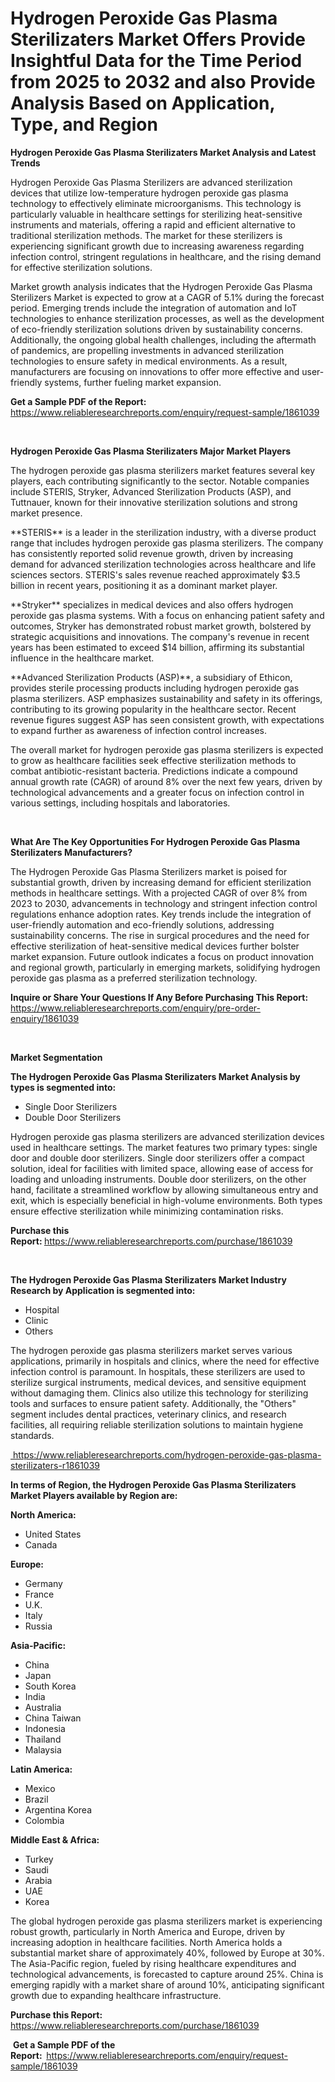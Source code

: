 <p><h1>Hydrogen Peroxide Gas Plasma Sterilizaters Market Offers Provide Insightful Data for the Time Period from 2025 to 2032 and also Provide Analysis Based on Application, Type, and Region</h1></p><p><strong>Hydrogen Peroxide Gas Plasma Sterilizaters Market Analysis and Latest Trends</strong></p>
<p><p>Hydrogen Peroxide Gas Plasma Sterilizers are advanced sterilization devices that utilize low-temperature hydrogen peroxide gas plasma technology to effectively eliminate microorganisms. This technology is particularly valuable in healthcare settings for sterilizing heat-sensitive instruments and materials, offering a rapid and efficient alternative to traditional sterilization methods. The market for these sterilizers is experiencing significant growth due to increasing awareness regarding infection control, stringent regulations in healthcare, and the rising demand for effective sterilization solutions.</p><p>Market growth analysis indicates that the Hydrogen Peroxide Gas Plasma Sterilizers Market is expected to grow at a CAGR of 5.1% during the forecast period. Emerging trends include the integration of automation and IoT technologies to enhance sterilization processes, as well as the development of eco-friendly sterilization solutions driven by sustainability concerns. Additionally, the ongoing global health challenges, including the aftermath of pandemics, are propelling investments in advanced sterilization technologies to ensure safety in medical environments. As a result, manufacturers are focusing on innovations to offer more effective and user-friendly systems, further fueling market expansion.</p></p>
<p><strong>Get a Sample PDF of the Report:&nbsp;</strong> <a href="https://www.reliableresearchreports.com/enquiry/request-sample/1861039?utm_campaign=3441&utm_medium=2&utm_source=Github&utm_content=ia&utm_term=14042025&utm_id=hydrogen-peroxide-gas-plasma-sterilizaters">https://www.reliableresearchreports.com/enquiry/request-sample/1861039</a></p>
<p>&nbsp;</p>
<p><strong>Hydrogen Peroxide Gas Plasma Sterilizaters Major Market Players</strong></p>
<p><p>The hydrogen peroxide gas plasma sterilizers market features several key players, each contributing significantly to the sector. Notable companies include STERIS, Stryker, Advanced Sterilization Products (ASP), and Tuttnauer, known for their innovative sterilization solutions and strong market presence.</p><p>**STERIS** is a leader in the sterilization industry, with a diverse product range that includes hydrogen peroxide gas plasma sterilizers. The company has consistently reported solid revenue growth, driven by increasing demand for advanced sterilization technologies across healthcare and life sciences sectors. STERIS's sales revenue reached approximately $3.5 billion in recent years, positioning it as a dominant market player.</p><p>**Stryker** specializes in medical devices and also offers hydrogen peroxide gas plasma systems. With a focus on enhancing patient safety and outcomes, Stryker has demonstrated robust market growth, bolstered by strategic acquisitions and innovations. The company's revenue in recent years has been estimated to exceed $14 billion, affirming its substantial influence in the healthcare market.</p><p>**Advanced Sterilization Products (ASP)**, a subsidiary of Ethicon, provides sterile processing products including hydrogen peroxide gas plasma sterilizers. ASP emphasizes sustainability and safety in its offerings, contributing to its growing popularity in the healthcare sector. Recent revenue figures suggest ASP has seen consistent growth, with expectations to expand further as awareness of infection control increases.</p><p>The overall market for hydrogen peroxide gas plasma sterilizers is expected to grow as healthcare facilities seek effective sterilization methods to combat antibiotic-resistant bacteria. Predictions indicate a compound annual growth rate (CAGR) of around 8% over the next few years, driven by technological advancements and a greater focus on infection control in various settings, including hospitals and laboratories.</p></p>
<p>&nbsp;</p>
<p><strong>What Are The Key Opportunities For Hydrogen Peroxide Gas Plasma Sterilizaters Manufacturers?</strong></p>
<p><p>The Hydrogen Peroxide Gas Plasma Sterilizers market is poised for substantial growth, driven by increasing demand for efficient sterilization methods in healthcare settings. With a projected CAGR of over 8% from 2023 to 2030, advancements in technology and stringent infection control regulations enhance adoption rates. Key trends include the integration of user-friendly automation and eco-friendly solutions, addressing sustainability concerns. The rise in surgical procedures and the need for effective sterilization of heat-sensitive medical devices further bolster market expansion. Future outlook indicates a focus on product innovation and regional growth, particularly in emerging markets, solidifying hydrogen peroxide gas plasma as a preferred sterilization technology.</p></p>
<p><strong>Inquire or Share Your Questions If Any Before Purchasing This Report:</strong> <a href="https://www.reliableresearchreports.com/enquiry/pre-order-enquiry/1861039?utm_campaign=3441&utm_medium=2&utm_source=Github&utm_content=ia&utm_term=14042025&utm_id=hydrogen-peroxide-gas-plasma-sterilizaters">https://www.reliableresearchreports.com/enquiry/pre-order-enquiry/1861039</a></p>
<p>&nbsp;</p>
<p><strong>Market Segmentation</strong></p>
<p><strong>The Hydrogen Peroxide Gas Plasma Sterilizaters Market Analysis by types is segmented into:</strong></p>
<p><ul><li>Single Door Sterilizers</li><li>Double Door Sterilizers</li></ul></p>
<p><p>Hydrogen peroxide gas plasma sterilizers are advanced sterilization devices used in healthcare settings. The market features two primary types: single door and double door sterilizers. Single door sterilizers offer a compact solution, ideal for facilities with limited space, allowing ease of access for loading and unloading instruments. Double door sterilizers, on the other hand, facilitate a streamlined workflow by allowing simultaneous entry and exit, which is especially beneficial in high-volume environments. Both types ensure effective sterilization while minimizing contamination risks.</p></p>
<p><strong>Purchase this Report:&nbsp;</strong><a href="https://www.reliableresearchreports.com/purchase/1861039?utm_campaign=3441&utm_medium=2&utm_source=Github&utm_content=ia&utm_term=14042025&utm_id=hydrogen-peroxide-gas-plasma-sterilizaters">https://www.reliableresearchreports.com/purchase/1861039</a></p>
<p>&nbsp;</p>
<p><strong>The Hydrogen Peroxide Gas Plasma Sterilizaters Market Industry Research by Application is segmented into:</strong></p>
<p><ul><li>Hospital</li><li>Clinic</li><li>Others</li></ul></p>
<p><p>The hydrogen peroxide gas plasma sterilizers market serves various applications, primarily in hospitals and clinics, where the need for effective infection control is paramount. In hospitals, these sterilizers are used to sterilize surgical instruments, medical devices, and sensitive equipment without damaging them. Clinics also utilize this technology for sterilizing tools and surfaces to ensure patient safety. Additionally, the "Others" segment includes dental practices, veterinary clinics, and research facilities, all requiring reliable sterilization solutions to maintain hygiene standards.</p></p>
<p><a href="https://www.reliableresearchreports.com/hydrogen-peroxide-gas-plasma-sterilizaters-r1861039?utm_campaign=3441&utm_medium=2&utm_source=Github&utm_content=ia&utm_term=14042025&utm_id=hydrogen-peroxide-gas-plasma-sterilizaters">&nbsp;https://www.reliableresearchreports.com/hydrogen-peroxide-gas-plasma-sterilizaters-r1861039</a></p>
<p><strong>In terms of Region, the Hydrogen Peroxide Gas Plasma Sterilizaters Market Players available by Region are:</strong></p>
<p>
    <p> <strong> North America: </strong>
        <ul>
            <li>United States</li>
            <li>Canada</li>
        </ul>
        </p> 
    <p> <strong> Europe: </strong>
        <ul>
            <li>Germany</li>
            <li>France</li>
            <li>U.K.</li>
            <li>Italy</li>
            <li>Russia</li>
        </ul>
        </p> 
    <p> <strong> Asia-Pacific: </strong>
        <ul>
            <li>China</li>
            <li>Japan</li>
            <li>South Korea</li>
            <li>India</li>
            <li>Australia</li>
            <li>China Taiwan</li>
            <li>Indonesia</li>
            <li>Thailand</li>
            <li>Malaysia</li>
        </ul>
        </p> 
    <p> <strong> Latin America: </strong>
        <ul>
            <li>Mexico</li>
            <li>Brazil</li>
            <li>Argentina Korea</li>
            <li>Colombia</li>
        </ul>
        </p> 
    <p> <strong> Middle East & Africa: </strong>
        <ul>
            <li>Turkey</li>
            <li>Saudi</li>
            <li>Arabia</li>
            <li>UAE</li>
            <li>Korea</li>
        </ul>
    </p>
    </p>
<p><p>The global hydrogen peroxide gas plasma sterilizers market is experiencing robust growth, particularly in North America and Europe, driven by increasing adoption in healthcare facilities. North America holds a substantial market share of approximately 40%, followed by Europe at 30%. The Asia-Pacific region, fueled by rising healthcare expenditures and technological advancements, is forecasted to capture around 25%. China is emerging rapidly with a market share of around 10%, anticipating significant growth due to expanding healthcare infrastructure.</p></p>
<p><strong>Purchase this Report: </strong><a href="https://www.reliableresearchreports.com/purchase/1861039?utm_campaign=3441&utm_medium=2&utm_source=Github&utm_content=ia&utm_term=14042025&utm_id=hydrogen-peroxide-gas-plasma-sterilizaters">https://www.reliableresearchreports.com/purchase/1861039</a></p>
<p>&nbsp;<strong>Get a Sample PDF of the Report:&nbsp;&nbsp;</strong><a href="https://www.reliableresearchreports.com/enquiry/request-sample/1861039?utm_campaign=3441&utm_medium=2&utm_source=Github&utm_content=ia&utm_term=14042025&utm_id=hydrogen-peroxide-gas-plasma-sterilizaters">https://www.reliableresearchreports.com/enquiry/request-sample/1861039</a></p>
<p><strong></strong></p>
<p><p></p><p></p><p></p></p>